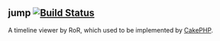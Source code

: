 ## jump [![Build Status](https://travis-ci.org/tbotqy/jump.svg?branch=refactor)](https://travis-ci.org/tbotqy/jump)
A timeline viewer by RoR, which used to be implemented by [CakePHP](https://github.com/tbotqy/timeline-viewer).

